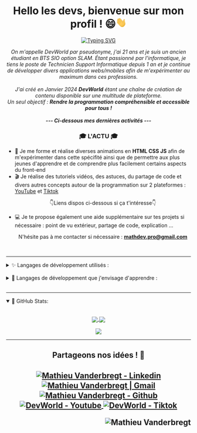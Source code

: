<h1 align="center">Hello les devs, bienvenue sur mon profil ! 😄<img src="https://raw.githubusercontent.com/ABSphreak/ABSphreak/master/gifs/Hi.gif" width="30px"></h1>
<p align="center">
  <a href="https://github.com/Matvdb/"><a href="https://git.io/typing-svg"><img src="https://readme-typing-svg.herokuapp.com?font=Fira+Code&pause=1000&center=FAUX&vCenter=FAUX&repeat=vrai&random=FAUX&width=435&lines=Ancien+%C3%A9tudiant+BTS+SIO+SLAM;Technicien+Support+Informatique;Cr%C3%A9ation+de+vid%C3%A9os+dev" alt="Typing SVG" /></a></a>
</p>

<p align="center">
  <em>
    On m'appelle DevWorld par pseudonyme, j'ai 21 ans et je suis un ancien étudiant en BTS SIO option SLAM. Étant passionné par l'informatique, je tiens le poste de Technicien Support Informatique depuis 1 an et je continue de développer divers applications webs/mobiles afin de m'expérimenter au maximum dans ces professions.
    <br><br>
    J'ai créé en Janvier 2024 <strong>DevWorld</strong> étant une chaîne de création de contenu disponible sur une multitude de plateforme.<br>
    Un seul objectif : <strong>Rendre la programmation compréhensible et accessible pour tous !</strong>
  <br><br>
  <b><i>--- Ci-dessous mes dernières activités ---</i></b>
  </em>
</p>
<h3 align="center">🎓 L'ACTU 🎓</h3>

- 💼 Je me forme et réalise diverses animations en **HTML CSS JS** afin de m'expérimenter dans cette spécifité ainsi que de permettre aux plus jeunes d'apprendre et de comprendre plus facilement certains aspects du front-end
- 🎬 Je réalise des tutoriels vidéos, des astuces, du partage de code et divers autres concepts autour de la programmation sur 2 plateformes : <a href="https://www.youtube.com/@devworldoff">YouTube</a> et <a href="https://www.tiktok.com/@devworldoff">Tiktok</a>
  <br><p align="center">👇Liens dispos ci-dessous si ça t'intéresse👇<br></p>
- 💻 Je te propose également une aide supplémentaire sur tes projets si nécessaire : point de vu extérieur, partage de code, explication ...
  <br> <p align="center">N'hésite pas à me contacter si nécessaire : **mathdev.pro@gmail.com**</p>
<br>

---

<details>
<summary>
  ✨ Langages de développement utilisés :
</summary>
   <br>
<code><a href="https://www.javascript.com/" target="_blank"><img height="30" src="https://raw.githubusercontent.com/devicons/devicon/master/icons/javascript/javascript-plain.svg"></a></code>
<code><a href="https://jquery.com/" target="_blank"><img height="30" src="https://www.vectorlogo.zone/logos/jquery/jquery-vertical.svg"></a></code>
<code><a href="https://www.w3schools.com/html/" target="_blank"><img height="30" src="https://www.vectorlogo.zone/logos/w3_html5/w3_html5-icon.svg"></a></code>
<code><a href="https://www.w3schools.com/css/" target="_blank"><img height="30" src="https://raw.githubusercontent.com/devicons/devicon/master/icons/css3/css3-original.svg"></a></code>
<code><a href="https://firebase.google.com/" target="_blank"><img height="30" src="https://www.vectorlogo.zone/logos/firebase/firebase-icon.svg"></a></code>
<code><a href="https://git-scm.com/" target="_blank"><img height="30" src="https://www.vectorlogo.zone/logos/git-scm/git-scm-icon.svg"></a></code>
<code><a href="https://www.json.org/" target="_blank"><img height="30" src="https://www.vectorlogo.zone/logos/json/json-icon.svg"></a></code>
<code><a href="https://flutter.dev/" target="_blank"><img height="30" src="https://www.vectorlogo.zone/logos/flutterio/flutterio-icon.svg"></a></code>
<code><a href="https://dart.dev/" target="_blank"><img height="30" src="https://www.vectorlogo.zone/logos/dartlang/dartlang-icon.svg"></a></code>
<code><a href="https://www.php.net/" target="_blank"><img height="30" src="https://www.vectorlogo.zone/logos/php/php-ar21.svg"></a></code>
<code><a href="https://www.mysql.com/fr/" target="_blank"><img height="30" src="https://www.vectorlogo.zone/logos/mysql/mysql-official.svg"></a></code>
<code><a href="https://symfony.com/" target="_blank"><img height="30" src="https://www.vectorlogo.zone/logos/symfony/symfony-icon.svg"></a></code>
  
</details>
<br>

<details>
<summary>
  🌱 Langages de développement que j'envisage d'apprendre :
</summary>
   <br>
<code><a href="https://kotlinlang.org/" target="_blank"><img height="30" src="https://www.vectorlogo.zone/logos/kotlinlang/kotlinlang-icon.svg"></a></code>
<code><a href="https://laravel.com/" target="_blank"><img height="30" src="https://www.vectorlogo.zone/logos/laravel/laravel-icon.svg"></a></code>
<code><a href="https://www.java.com/fr/" target="_blank"><img height="30" src="https://www.vectorlogo.zone/logos/java/java-icon.svg"></a></code>
</details>
<br>

---

<details open="">
<summary>
 📔 GitHub Stats:
</summary>
<br>
<p align="center">
  <a href="https://github.com/Matvdb">
    <img align="center"  height="175px" src="https://github-readme-stats.vercel.app/api?username=Matvdb&show_icons=true&hide_border=true&title_color=94b4a4&amp&icon_color=FFFFFF&amp&text_color=FFFFFF&amp&bg_color=000000&count_private=true&include_all_commits=true"/>
  </a>
  <a href="https://github.com/Matvdb">
    <img align="center" height="175px"  src="https://github-readme-stats.vercel.app/api/top-langs/?username=Matvdb&text_color=FFFFFF&bg_color=000000&title_color=94b4a4&langs_count=15&layout=compact&hide_border=true" />
  </a>
</p>
  <p align="center"><img align="center" src="https://github-readme-streak-stats.herokuapp.com/demo/preview.php?user=Matvdb&theme=dark&text_color=FFFFFF&bg_color=000000&title_color=94b4a4&langs_count=15&layout=compact&hide_border=true&border_radius=20&locale=fr&date_format=j%20M%5B%20Y%5D"/></p>
</details>

---

<h2 align="center">Partageons nos idées ! 🤝<h2>
  </hr>
  <p align="center">
    <a href="https://www.linkedin.com/in/mathieu-vanderbregt/">
     <img align="center" alt=" Mathieu Vanderbregt - Linkedin" width="24px" src="https://www.vectorlogo.zone/logos/linkedin/linkedin-icon.svg" />
    </a>
    <a href="mailto:mathdev.pro@gmail.com">
      <img align="center" alt="Mathieu Vanderbregt | Gmail" width="26px" src="https://www.vectorlogo.zone/logos/gmail/gmail-icon.svg" />
    </a>
     <a href="https://github.com/Matvdb">
      <img align="center" alt="Mathieu Vanderbregt - Github" width="26px" src="https://www.vectorlogo.zone/logos/github/github-tile.svg" />
    </a>
    <a href="https://www.youtube.com/@devworldoff">
      <img align="center" alt="DevWorld - Youtube" width="70px" src="https://www.vectorlogo.zone/logos/youtube/youtube-ar21.svg" />
    </a>
    <a href="https://www.tiktok.com/@devworldoff">
      <img align="center" alt="DevWorld - Tiktok" width="70px" src="https://www.vectorlogo.zone/logos/w3_css/w3_css-ar21.svg" />
    </a>
  <br>
  </p>
<p align="right" > <img src="https://komarev.com/ghpvc/?username=Matvdb&label=Profile%20views&color=0e75b6&style=flat" alt="Mathieu Vanderbregt" /> </p>
